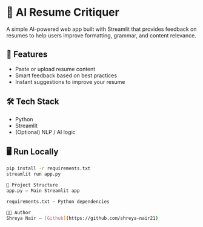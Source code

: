 # 🧠 AI Resume Critiquer

A simple AI-powered web app built with Streamlit that provides feedback on resumes to help users improve formatting, grammar, and content relevance.

## 🚀 Features
- Paste or upload resume content
- Smart feedback based on best practices
- Instant suggestions to improve your resume

## 🛠 Tech Stack
- Python
- Streamlit
- (Optional) NLP / AI logic

## 🖥️ Run Locally
```bash
pip install -r requirements.txt
streamlit run app.py

📂 Project Structure
app.py – Main Streamlit app

requirements.txt – Python dependencies

👩‍💻 Author
Shreya Nair – [Github](https://github.com/shreya-nair21)